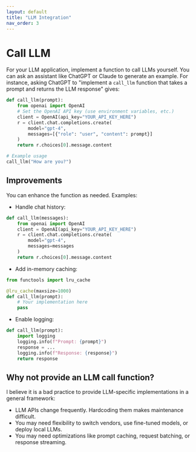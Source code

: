 ```yaml
---
layout: default
title: "LLM Integration"
nav_order: 3
---
```


# Call LLM 

For your LLM application, implement a function to call LLMs yourself. 
You can ask an assistant like ChatGPT or Claude to generate an example. 
For instance, asking ChatGPT to "implement a `call_llm` function that takes a prompt and returns the LLM response" gives:

```python
def call_llm(prompt):
    from openai import OpenAI
    # Set the OpenAI API key (use environment variables, etc.)
    client = OpenAI(api_key="YOUR_API_KEY_HERE")
    r = client.chat.completions.create(
        model="gpt-4",
        messages=[{"role": "user", "content": prompt}]
    )
    return r.choices[0].message.content

# Example usage
call_llm("How are you?")
```

## Improvements
You can enhance the function as needed. Examples:

- Handle chat history:

```python
def call_llm(messages):
    from openai import OpenAI
    client = OpenAI(api_key="YOUR_API_KEY_HERE")
    r = client.chat.completions.create(
        model="gpt-4",
        messages=messages
    )
    return r.choices[0].message.content
```

- Add in-memory caching:

```python
from functools import lru_cache

@lru_cache(maxsize=1000)
def call_llm(prompt):
    # Your implementation here
    pass
```

- Enable logging:

```python
def call_llm(prompt):
    import logging
    logging.info(f"Prompt: {prompt}")
    response = ...
    logging.info(f"Response: {response}")
    return response
```


## Why not provide an LLM call function?
I believe it is a bad practice to provide LLM-specific implementations in a general framework:
- LLM APIs change frequently. Hardcoding them makes maintenance difficult.
- You may need flexibility to switch vendors, use fine-tuned models, or deploy local LLMs.
- You may need optimizations like prompt caching, request batching, or response streaming.

